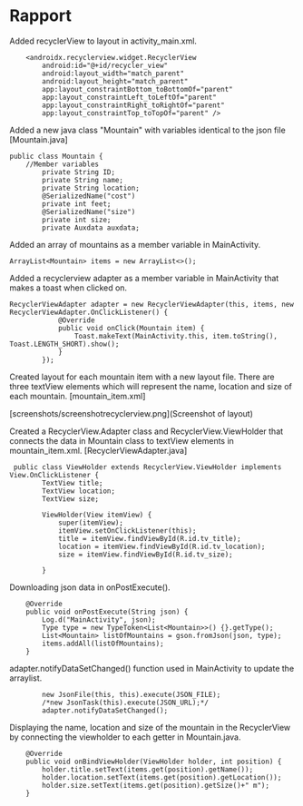
# Rapport

Added recyclerView to layout in activity_main.xml.
```
    <androidx.recyclerview.widget.RecyclerView
        android:id="@+id/recycler_view"
        android:layout_width="match_parent"
        android:layout_height="match_parent"
        app:layout_constraintBottom_toBottomOf="parent"
        app:layout_constraintLeft_toLeftOf="parent"
        app:layout_constraintRight_toRightOf="parent"
        app:layout_constraintTop_toTopOf="parent" />
```
Added a new java class "Mountain" with variables identical to the json file [Mountain.java]
```
public class Mountain {
    //Member variables
        private String ID;
        private String name;
        private String location;
        @SerializedName("cost")
        private int feet;
        @SerializedName("size")
        private int size;
        private Auxdata auxdata;
```
Added an array of mountains as a member variable in MainActivity.
```
ArrayList<Mountain> items = new ArrayList<>();
```
Added a recyclerview adapter as a member variable in MainActivity that makes a toast when clicked on.
```
RecyclerViewAdapter adapter = new RecyclerViewAdapter(this, items, new RecyclerViewAdapter.OnClickListener() {
            @Override
            public void onClick(Mountain item) {
                Toast.makeText(MainActivity.this, item.toString(), Toast.LENGTH_SHORT).show();
            }
        });
```
Created layout for each mountain item with a new layout file.
There are three textView elements which will represent the name, location and size of each mountain.
[mountain_item.xml]

[screenshots/screenshotrecyclerview.png](Screenshot of layout)

Created a RecyclerView.Adapter class and RecyclerView.ViewHolder that connects the data in Mountain class to textView elements in mountain_item.xml.
[RecyclerViewAdapter.java]

```
 public class ViewHolder extends RecyclerView.ViewHolder implements View.OnClickListener {
        TextView title;
        TextView location;
        TextView size;

        ViewHolder(View itemView) {
            super(itemView);
            itemView.setOnClickListener(this);
            title = itemView.findViewById(R.id.tv_title);
            location = itemView.findViewById(R.id.tv_location);
            size = itemView.findViewById(R.id.tv_size);

        }
```
Downloading json data in onPostExecute().
```
    @Override
    public void onPostExecute(String json) {
        Log.d("MainActivity", json);
        Type type = new TypeToken<List<Mountain>>() {}.getType();
        List<Mountain> listOfMountains = gson.fromJson(json, type);
        items.addAll(listOfMountains);
    }
```
adapter.notifyDataSetChanged() function used in MainActivity to update the arraylist.
```
        new JsonFile(this, this).execute(JSON_FILE);
        /*new JsonTask(this).execute(JSON_URL);*/
        adapter.notifyDataSetChanged();
```
Displaying the name, location and size of the mountain in the RecyclerView by connecting the viewholder to each getter in Mountain.java.
```
    @Override
    public void onBindViewHolder(ViewHolder holder, int position) {
        holder.title.setText(items.get(position).getName());
        holder.location.setText(items.get(position).getLocation());
        holder.size.setText(items.get(position).getSize()+" m");
    }
```